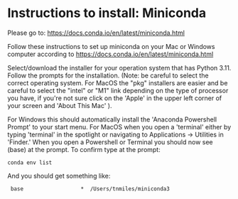 # Instructions to install: Miniconda
Please go to: https://docs.conda.io/en/latest/miniconda.html

Follow these instructions to set up miniconda on your Mac or Windows computer according to https://docs.conda.io/en/latest/miniconda.html


Select/download the installer for your operation system that has Python 3.11. Follow the prompts for the installation. (Note: be careful to select the correct operating system. For MacOS the "pkg" installers are easier and be careful to select the "intel" or "M1" link depending on the type of processor you have, if you're not sure click on the 'Apple' in the upper left corner of your screen and 'About This Mac' ).

For Windows this should automatically install the 'Anaconda Powershell Prompt' to your start menu. For MacOS when you open a 'terminal' either by typing 'terminal' in the spotlight or navigating to Applications -> Utilities in 'Finder.' When you open a Powershell or Terminal you should now see (base) at the prompt. To confirm type at the prompt:

    conda env list

And you should get something like:

     base                  *  /Users/tnmiles/miniconda3
